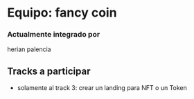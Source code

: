 # Equipo: fancy coin

### Actualmente integrado por
herian palencia

## Tracks a participar

* solamente al track 3: crear un landing para NFT o un Token
